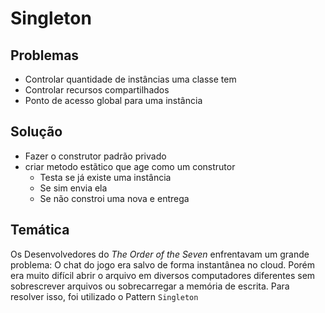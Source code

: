 # Singleton

## Problemas

- Controlar quantidade de instâncias uma classe tem
- Controlar recursos compartilhados
- Ponto de acesso global para uma instância

## Solução

- Fazer o construtor padrão privado
- criar metodo estãtico que age como um construtor
  - Testa se já existe uma instância
  - Se sim envia ela
  - Se não constroi uma nova e entrega

## Temática

Os Desenvolvedores do *The Order of the Seven*
enfrentavam um grande problema: O chat do jogo era
salvo de forma instantânea no cloud. Porém era muito
difícil abrir o arquivo em diversos computadores
diferentes sem sobrescrever arquivos ou sobrecarregar
a memória de escrita. Para resolver isso, foi utilizado
o Pattern ```Singleton```